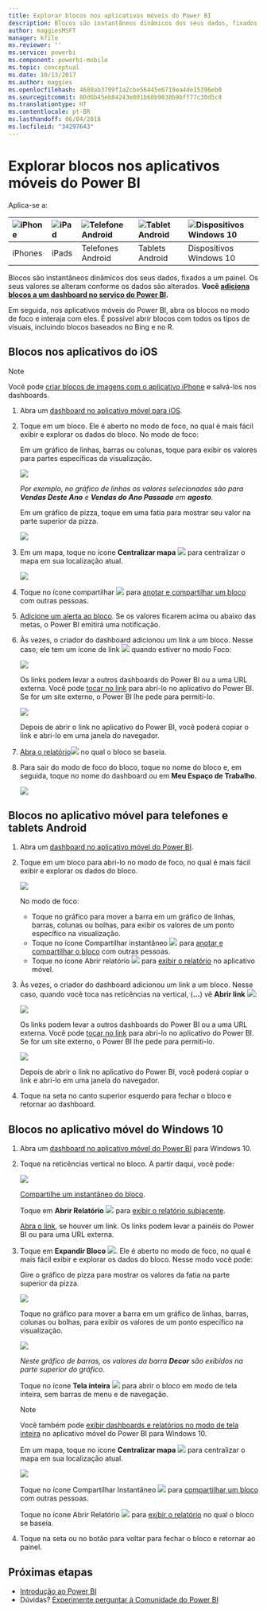 ```yaml
---
title: Explorar blocos nos aplicativos móveis do Power BI
description: Blocos são instantâneos dinâmicos dos seus dados, fixados a um painel. Saiba mais sobre como interagir com blocos nos aplicativos móveis do Power BI.
author: maggiesMSFT
manager: kfile
ms.reviewer: ''
ms.service: powerbi
ms.component: powerbi-mobile
ms.topic: conceptual
ms.date: 10/13/2017
ms.author: maggies
ms.openlocfilehash: 4680ab3709f1a2cbe56445e6719ea4de15396eb0
ms.sourcegitcommit: 80d6b45eb84243e801b60b9038b9bff77c30d5c8
ms.translationtype: HT
ms.contentlocale: pt-BR
ms.lasthandoff: 06/04/2018
ms.locfileid: "34297643"
---
```

# <a name="explore-tiles-in-the-power-bi-mobile-apps"></a>Explorar blocos nos aplicativos móveis do Power BI
Aplica-se a:

| ![iPhone](media/mobile-tiles-in-the-mobile-apps/iphone-logo-50-px.png) | ![iPad](media/mobile-tiles-in-the-mobile-apps/ipad-logo-50-px.png) | ![Telefone Android](media/mobile-tiles-in-the-mobile-apps/android-phone-logo-50-px.png) | ![Tablet Android](media/mobile-tiles-in-the-mobile-apps/android-tablet-logo-50-px.png) | ![Dispositivos Windows 10](media/mobile-tiles-in-the-mobile-apps/win-10-logo-50-px.png) |
|:--- |:--- |:--- |:--- |:--- |
| iPhones |iPads |Telefones Android |Tablets Android |Dispositivos Windows 10 |

Blocos são instantâneos dinâmicos dos seus dados, fixados a um painel. Os seus valores se alteram conforme os dados são alterados. **Você [adiciona blocos a um dashboard no serviço do Power BI](service-dashboard-tiles.md).** 

Em seguida, nos aplicativos móveis do Power BI, abra os blocos no modo de foco e interaja com eles. É possível abrir blocos com todos os tipos de visuais, incluindo blocos baseados no Bing e no R.

## <a name="tiles-in-the-ios-apps"></a>Blocos nos aplicativos do iOS
> [!NOTE]
> Você pode [criar blocos de imagens com o aplicativo iPhone](mobile-iphone-app-get-started.md) e salvá-los nos dashboards.
> 
> 

1. Abra um [dashboard no aplicativo móvel para iOS](mobile-apps-view-dashboard.md).
2. Toque em um bloco. Ele é aberto no modo de foco, no qual é mais fácil exibir e explorar os dados do bloco. No modo de foco:
   
   Em um gráfico de linhas, barras ou colunas, toque para exibir os valores para partes específicas da visualização.
   
    ![](media/mobile-tiles-in-the-mobile-apps/power-bi-iphone-line-tile-values.png)
   
   *Por exemplo, no gráfico de linhas os valores selecionados são para **Vendas Deste Ano** e **Vendas do Ano Passado** em **agosto**.*  
   
   Em um gráfico de pizza, toque em uma fatia para mostrar seu valor na parte superior da pizza.  
   
   ![](media/mobile-tiles-in-the-mobile-apps/power-bi-ipad-tile-pie.png)
3. Em um mapa, toque no ícone **Centralizar mapa** ![](media/mobile-tiles-in-the-mobile-apps/power-bi-center-map-icon.png) para centralizar o mapa em sua localização atual.
   
     ![](media/mobile-tiles-in-the-mobile-apps/power-bi-ipad-center-map.png)
4. Toque no ícone compartilhar ![](media/mobile-tiles-in-the-mobile-apps/power-bi-iphone-share-icon.png) para [anotar e compartilhar um bloco](mobile-annotate-and-share-a-tile-from-the-mobile-apps.md) com outras pessoas.
5. [Adicione um alerta ao bloco](mobile-set-data-alerts-in-the-mobile-apps.md). Se os valores ficarem acima ou abaixo das metas, o Power BI emitirá uma notificação.
6. Às vezes, o criador do dashboard adicionou um link a um bloco. Nesse caso, ele tem um ícone de link ![](media/mobile-tiles-in-the-mobile-apps/power-bi-iphone-link-icon.png) quando estiver no modo Foco:
   
    ![](media/mobile-tiles-in-the-mobile-apps/power-bi-iphone-tile-link.png)
   
    Os links podem levar a outros dashboards do Power BI ou a uma URL externa. Você pode [tocar no link](service-dashboard-edit-tile.md#hyperlink) para abri-lo no aplicativo do Power BI. Se for um site externo, o Power BI lhe pede para permiti-lo.
   
    ![](media/mobile-tiles-in-the-mobile-apps/pbi_andr_openlinkmessage.png)
   
    Depois de abrir o link no aplicativo do Power BI, você poderá copiar o link e abri-lo em uma janela do navegador.
7. [Abra o relatório](mobile-reports-in-the-mobile-apps.md)![](media/mobile-tiles-in-the-mobile-apps/power-bi-ipad-open-report-icon.png) no qual o bloco se baseia.
8. Para sair do modo de foco do bloco, toque no nome do bloco e, em seguida, toque no nome do dashboard ou em **Meu Espaço de Trabalho**.
   
    ![](media/mobile-tiles-in-the-mobile-apps/power-bi-ipad-tile-breadcrumb.png)

## <a name="tiles-in-the-mobile-app-for-android-phones-and-tablets"></a>Blocos no aplicativo móvel para telefones e tablets Android
1. Abra um [dashboard no aplicativo móvel do Power BI](mobile-apps-view-dashboard.md).
2. Toque em um bloco para abri-lo no modo de foco, no qual é mais fácil exibir e explorar os dados do bloco.
   
   ![](media/mobile-tiles-in-the-mobile-apps/power-bi-android-tablet-tile.png)
   
    No modo de foco:
   
   * Toque no gráfico para mover a barra em um gráfico de linhas, barras, colunas ou bolhas, para exibir os valores de um ponto específico na visualização.  
   * Toque no ícone Compartilhar instantâneo ![](media/mobile-tiles-in-the-mobile-apps/pbi_andr_sharesnapicon.png) para [anotar e compartilhar o bloco](mobile-annotate-and-share-a-tile-from-the-mobile-apps.md) com outras pessoas.
   * Toque no ícone Abrir relatório ![](media/mobile-tiles-in-the-mobile-apps/power-bi-android-tablet-open-report-icon.png) para [exibir o relatório](mobile-reports-in-the-mobile-apps.md) no aplicativo móvel.
3. Às vezes, o criador do dashboard adicionou um link a um bloco. Nesse caso, quando você toca nas reticências na vertical, (**...**) vê **Abrir link** ![](media/mobile-tiles-in-the-mobile-apps/power-bi-iphone-link-icon.png):
   
    ![](media/mobile-tiles-in-the-mobile-apps/power-bi-android-tile-link.png)
   
    Os links podem levar a outros dashboards do Power BI ou a uma URL externa. Você pode [tocar no link](service-dashboard-edit-tile.md#hyperlink) para abri-lo no aplicativo do Power BI. Se for um site externo, o Power BI lhe pede para permiti-lo.
   
    ![](media/mobile-tiles-in-the-mobile-apps/pbi_andr_openlinkmessage.png)
   
    Depois de abrir o link no aplicativo do Power BI, você poderá copiar o link e abri-lo em uma janela do navegador.
4. Toque na seta no canto superior esquerdo para fechar o bloco e retornar ao dashboard.

## <a name="tiles-in-the-windows-10-mobile-app"></a>Blocos no aplicativo móvel do Windows 10
1. Abra um [dashboard no aplicativo móvel do Power BI](mobile-apps-view-dashboard.md) para Windows 10.
2. Toque na reticências vertical no bloco. A partir daqui, você pode: 
   
    ![](media/mobile-tiles-in-the-mobile-apps/pbi_win10tileellpslink.png)
   
    [Compartilhe um instantâneo do bloco](mobile-share-tile-windows-10-phone-app.md).
   
    Toque em **Abrir Relatório** ![](media/mobile-tiles-in-the-mobile-apps/power-bi-ipad-open-report-icon.png) para [exibir o relatório subjacente](mobile-reports-in-the-mobile-apps.md).
   
    [Abra o link](service-dashboard-edit-tile.md#hyperlink), se houver um link. Os links podem levar a painéis do Power BI ou para uma URL externa.
3. Toque em **Expandir Bloco** ![](media/mobile-tiles-in-the-mobile-apps/power-bi-windows-10-focus-mode-icon.png). Ele é aberto no modo de foco, no qual é mais fácil exibir e explorar os dados do bloco. Nesse modo você pode:
   
   Gire o gráfico de pizza para mostrar os valores da fatia na parte superior da pizza.  
   
   ![](media/mobile-tiles-in-the-mobile-apps/power-bi-windows-10-pie-focus-mode.png)
   
   Toque no gráfico para mover a barra em um gráfico de linhas, barras, colunas ou bolhas, para exibir os valores de um ponto específico na visualização.  
   
   ![](media/mobile-tiles-in-the-mobile-apps/pbi_win10ph_bartile0316.png)
   
   *Neste gráfico de barras, os valores da barra **Decor** são exibidos na parte superior do gráfico.*
   
   Toque no ícone **Tela inteira** ![](media/mobile-tiles-in-the-mobile-apps/power-bi-full-screen-icon.png) para abrir o bloco em modo de tela inteira, sem barras de menu e de navegação.
   
   > [!NOTE]
   > Você também pode [exibir dashboards e relatórios no modo de tela inteira](mobile-windows-10-app-presentation-mode.md) no aplicativo móvel do Power BI para Windows 10.
   > 
   > 
   
   Em um mapa, toque no ícone **Centralizar mapa** ![](media/mobile-tiles-in-the-mobile-apps/power-bi-center-map-icon.png) para centralizar o mapa em sua localização atual.
   
   ![](media/mobile-tiles-in-the-mobile-apps/power-bi-windows-10-center-map.png)
   
   Toque no ícone Compartilhar Instantâneo ![](media/mobile-tiles-in-the-mobile-apps/pbi_win10ph_shareicon.png) para [compartilhar um bloco](mobile-share-tile-windows-10-phone-app.md) com outras pessoas.   
   
   Toque no ícone Abrir Relatório ![](media/mobile-tiles-in-the-mobile-apps/power-bi-ipad-open-report-icon.png) para [exibir o relatório](mobile-reports-in-the-mobile-apps.md) no qual o bloco se baseia. 
4. Toque na seta ou no botão para voltar para fechar o bloco e retornar ao painel.

## <a name="next-steps"></a>Próximas etapas
* [Introdução ao Power BI](service-get-started.md)
* Dúvidas? [Experimente perguntar à Comunidade do Power BI](http://community.powerbi.com/)

